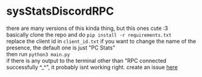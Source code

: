 # sysStatsDiscordRPC
there are many versions of this kinda thing, but this ones cute :3  
basically clone the repo and do `pip install -r requirements.txt`  
replace the client id in `client_id.txt` if you want to change the name of the presence, the default one is just "PC Stats"  
then run `python3 main.py`  
if there is any output to the terminal other than "RPC connected successfully ^_^", it probably isnt working right. create an issue [here](https://github.com/CutieCoding/sysStatsDiscordRPC/issues)